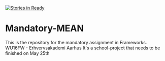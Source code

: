 [![Stories in Ready](https://badge.waffle.io/Henrikbj1990/Mandatory-MEAN.png?label=ready&title=Ready)](https://waffle.io/Henrikbj1990/Mandatory-MEAN)
# Mandatory-MEAN
This is the repository for the mandatory assignment in Frameworks. WU16FW - Erhvervsakademi Aarhus
It's a school-project that needs to be finished on May 25th
